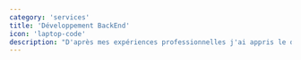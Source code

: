 ```yaml
---
category: 'services'
title: 'Développement BackEnd'
icon: 'laptop-code'
description: "D'après mes expériences professionnelles j'ai appris le développement backend principalement avec le langage JAVA."
---
```


